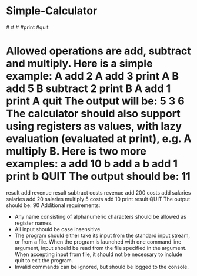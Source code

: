 # Simple-Calculator

#<register> 
#<operation>
#<value>
#print <register>
#quit
  
Allowed operations are add, subtract and multiply. Here is a simple example:
A add 2
A add 3
print A
B add 5
B subtract 2
print B
A add 1
print A
quit
The output will be:
5
3
6
The calculator should also support using registers as values, with lazy evaluation (evaluated at print), e.g.
A multiply B. Here is two more examples:
a add 10
b add a
b add 1
print b
QUIT
The output should be:
11
===
result add revenue
result subtract costs
revenue add 200
costs add salaries
salaries add 20
salaries multiply 5
costs add 10
print result
QUIT
The output should be:
90
Additional requirements:
* Any name consisting of alphanumeric characters should be allowed as register names.
* All input should be case insensitive.
* The program should either take its input from the standard input stream, or from a file. When the
program is launched with one command line argument, input should be read from the file specified in
the argument. When accepting input from file, it should not be necessary to include quit to exit the
program.
* Invalid commands can be ignored, but should be logged to the console. 
